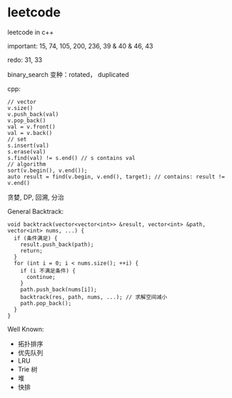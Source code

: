 # leetcode
leetcode in c++

important: 15, 74, 105, 200, 236, 39 & 40 & 46, 43

redo: 31, 33

binary_search 变种：rotated， duplicated

cpp:

```
// vector
v.size()
v.push_back(val)
v.pop_back()
val = v.front()
val = v.back()
// set
s.insert(val)
s.erase(val)
s.find(val) != s.end() // s contains val
// algorithm
sort(v.begin(), v.end());
auto result = find(v.begin, v.end(), target); // contains: result != v.end()
```

贪婪, DP, 回溯, 分治

General Backtrack:

```
void backtrack(vector<vector<int>> &result, vector<int> &path, vector<int> nums, ...) {
  if (条件满足) {
    result.push_back(path);
    return;
  }
  for (int i = 0; i < nums.size(); ++i) {
    if (i 不满足条件) {
      continue;
    }
    path.push_back(nums[i]);
    backtrack(res, path, nums, ...); // 求解空间减小
    path.pop_back();
  }
}
```

Well Known:

- 拓扑排序
- 优先队列
- LRU
- Trie 树
- 堆
- 快排
